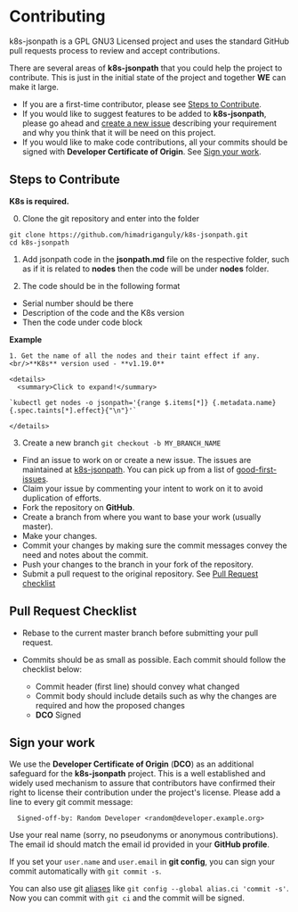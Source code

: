 # Contributing

k8s-jsonpath is a GPL GNU3 Licensed project and uses the standard GitHub pull requests process to review and accept contributions.

There are several areas of **k8s-jsonpath** that you could help the project to contribute. This is just in the initial state of the project and together **WE** can make it large.

- If you are a first-time contributor, please see [Steps to Contribute](#steps-to-contribute).
- If you would like to suggest features to be added to **k8s-jsonpath**, please go ahead and [create a new issue](https://github.com/himadriganguly/k8s-jsonpath/issues/new) describing your requirement and why you think that it will be need on this project.
- If you would like to make code contributions, all your commits should be signed with **Developer Certificate of Origin**. See [Sign your work](#sign-your-work).

## Steps to Contribute

**K8s is required.**

0. Clone the git repository and enter into the folder

```
git clone https://github.com/himadriganguly/k8s-jsonpath.git
cd k8s-jsonpath
```

1. Add jsonpath code in the **jsonpath.md** file on the respective folder, such as if it is related to **nodes** then the code will be under **nodes** folder.

2. The code should be in the following format

- Serial number should be there
- Description of the code and the K8s version
- Then the code under code block

**Example**

```
1. Get the name of all the nodes and their taint effect if any. <br/>**K8s** version used - **v1.19.0**

<details>
  <summary>Click to expand!</summary>

`kubectl get nodes -o jsonpath='{range $.items[*]} {.metadata.name} {.spec.taints[*].effect}{"\n"}'`

</details>
```

3. Create a new branch `git checkout -b MY_BRANCH_NAME`

- Find an issue to work on or create a new issue. The issues are maintained at [k8s-jsonpath](https://github.com/himadriganguly/k8s-jsonpath/issues). You can pick up from a list of [good-first-issues](https://github.com/himadriganguly/k8s-jsonpath/issues?q=is%3Aissue+is%3Aopen+label%3A%22good+first+issue%22).
- Claim your issue by commenting your intent to work on it to avoid duplication of efforts.
- Fork the repository on **GitHub**.
- Create a branch from where you want to base your work (usually master).
- Make your changes.
- Commit your changes by making sure the commit messages convey the need and notes about the commit.
- Push your changes to the branch in your fork of the repository.
- Submit a pull request to the original repository. See [Pull Request checklist](#pull-request-checklist)

## Pull Request Checklist

- Rebase to the current master branch before submitting your pull request.
- Commits should be as small as possible. Each commit should follow the checklist below:

  - Commit header (first line) should convey what changed
  - Commit body should include details such as why the changes are required and how the proposed changes
  - **DCO** Signed

## Sign your work

We use the **Developer Certificate of Origin** (**DCO**) as an additional safeguard for the **k8s-jsonpath** project. This is a well established and widely used mechanism to assure that contributors have confirmed their right to license their contribution under the project's license. Please add a line to every git commit message:

```
  Signed-off-by: Random Developer <random@developer.example.org>
```

Use your real name (sorry, no pseudonyms or anonymous contributions). The email id should match the email id provided in your **GitHub profile**.

If you set your `user.name` and `user.email` in **git config**, you can sign your commit automatically with `git commit -s`.

You can also use git [aliases](https://git-scm.com/book/tr/v2/Git-Basics-Git-Aliases) like `git config --global alias.ci 'commit -s'`. Now you can commit with `git ci` and the commit will be signed.
